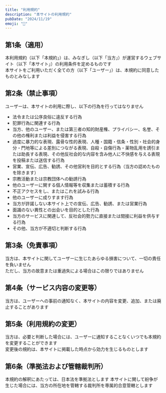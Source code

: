 ```yaml
---
title: "利用規約"
description: "本サイトの利用規約"
pubDate: "2024/11/19"
emoji: "📄"
---
```


## 第1条（適用）

本利用規約（以下「本規約」）は、みなぎし（以下「当方」）が運営するウェブサイト（以下「本サイト」）の利用条件を定めるものです  
本サイトをご利用いただく全ての方（以下「ユーザー」）は、本規約に同意したものとみなします

## 第2条（禁止事項）

ユーザーは、本サイトの利用に際し、以下の行為を行ってはなりません

- 法令または公序良俗に違反する行為
- 犯罪行為に関連する行為
- 当方、他のユーザー、または第三者の知的財産権、プライバシー、名誉、その他の権利または利益を侵害する行為
- 過度に暴力的な表現、露骨な性的表現、人種・国籍・信条・性別・社会的身分・門地等による差別につながる表現、自殺・自傷行為・薬物乱用を誘引または助長する表現、その他反社会的な内容を含み他人に不快感を与える表現を投稿または送信する行為
- 営業、宣伝、広告、勧誘、その他営利を目的とする行為（当方の認めたものを除きます）
- 宗教活動または宗教団体への勧誘行為
- 他のユーザーに関する個人情報等を収集または蓄積する行為
- 不正アクセスをし、またはこれを試みる行為
- 他のユーザーに成りすます行為
- 当方が許諾しない本サイト上での宣伝、広告、勧誘、または営業行為
- 面識のない異性との出会いを目的とした行為
- 当方のサービスに関連して、反社会的勢力に直接または間接に利益を供与する行為
- その他、当方が不適切と判断する行為

## 第3条（免責事項）

当方は、本サイトに関してユーザーに生じたあらゆる損害について、一切の責任を負いません  
ただし、当方の故意または重過失による場合はこの限りではありません

## 第4条（サービス内容の変更等）

当方は、ユーザーへの事前の通知なく、本サイトの内容を変更、追加、または廃止することがあります

## 第5条（利用規約の変更）

当方は、必要と判断した場合には、ユーザーに通知することなくいつでも本規約を変更することができます  
変更後の規約は、本サイトに掲載した時点から効力を生じるものとします

## 第6条（準拠法および管轄裁判所）

本規約の解釈にあたっては、日本法を準拠法とします
本サイトに関して紛争が生じた場合には、当方の所在地を管轄する裁判所を専属的合意管轄とします
